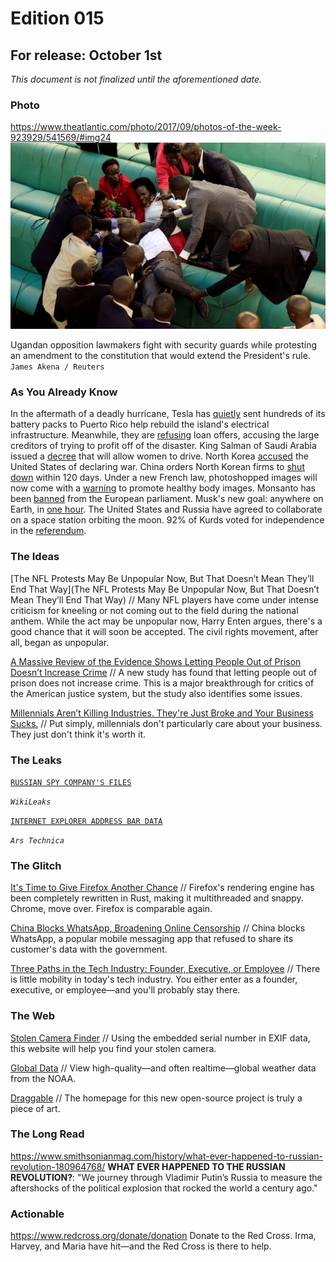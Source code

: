 # Edition 015

## For release: October 1st

_This document is not finalized until the aforementioned date._

### Photo

https://www.theatlantic.com/photo/2017/09/photos-of-the-week-923929/541569/#img24
![uganda.jpg](uganda.jpg)

Ugandan opposition lawmakers fight with security guards while protesting an amendment to the constitution that would extend the President's rule.
`James Akena / Reuters`

### As You Already Know
In the aftermath of a deadly hurricane, Tesla has [quietly](https://www.ecowatch.com/tesla-batteries-puerto-rico-2490950539.html) sent hundreds of its battery packs to Puerto Rico help rebuild the island's electrical infrastructure. Meanwhile, they are [refusing](https://theintercept.com/2017/09/28/puerto-rico-rejects-loan-offers-accusing-hedge-funds-of-trying-to-profit-off-hurricanes/) loan offers, accusing the large creditors of trying to profit off of the disaster. King Salman of Saudi Arabia issued a [decree](https://english.alarabiya.net/en/News/gulf/2017/09/26/Saudi-Arabia-King-Salman-orders-driving-licenses-for-women.html) that will allow women to drive. North Korea [accused](http://www.bbc.com/news/world-asia-41391978) the United States of declaring war. China orders North Korean firms to [shut down](http://english.yonhapnews.co.kr/northkorea/2017/09/28/0401000000AEN20170928012000315.html) within 120 days. Under a new French law, photoshopped images will now come with a [warning](http://www.telegraph.co.uk/news/2017/09/30/photoshopped-images-come-warning-new-french-law/) to promote healthy body images. Monsanto has been [banned](https://www.theguardian.com/environment/2017/sep/28/monsanto-banned-from-european-parliament) from the European parliament. Musk's new goal: anywhere on Earth, in [one hour](https://www.bloomberg.com/news/articles/2017-09-29/elon-musk-s-new-vision-anywhere-on-earth-in-under-one-hour). The United States and Russia have agreed to collaborate on a space station orbiting the moon. 92% of Kurds voted for independence in the [referendum](https://www.haaretz.com/middle-east-news/iraq/1.814639).

### The Ideas

[The NFL Protests May Be Unpopular Now, But That Doesn’t Mean They’ll End That Way](The NFL Protests May Be Unpopular Now, But That Doesn’t Mean They’ll End That Way) // Many NFL players have come under intense criticism for kneeling or not coming out to the field during the national anthem. While the act may be unpopular now, Harry Enten argues, there's a good chance that it will soon be accepted. The civil rights movement, after all, began as unpopular.

[A Massive Review of the Evidence Shows Letting People Out of Prison Doesn’t Increase Crime](https://www.vox.com/policy-and-politics/2017/9/25/16340782/study-mass-incarceration) // A new study has found that letting people out of prison does not increase crime. This is a major breakthrough for critics of the American justice system, but the study also identifies some issues.

[Millennials Aren’t Killing Industries. They're Just Broke and Your Business Sucks.](https://tech.co/millennials-killing-broke-business-sucks-2017-09#.Wci27n8bsI0.facebook) // Put simply, millennials don't particularly care about your business. They just don't think it's worth it.

### The Leaks

[`RUSSIAN SPY COMPANY'S FILES`](https://wikileaks.org/spyfiles/russia/)

*`WikiLeaks`*

[`INTERNET EXPLORER ADDRESS BAR DATA`](https://arstechnica.com/information-technology/2017/09/bug-in-fully-patched-internet-explorer-leaks-text-in-address-bar/)

*`Ars Technica`*

### The Glitch
[It's Time to Give Firefox Another Chance](https://techcrunch.com/2017/09/29/its-time-to-give-firefox-another-chance/) // Firefox's rendering engine has been completely rewritten in Rust, making it multithreaded and snappy. Chrome, move over. Firefox is comparable again.

[China Blocks WhatsApp, Broadening Online Censorship](https://www.nytimes.com/2017/09/25/business/china-whatsapp-blocked.html?mcubz=3&_r=0) // China blocks WhatsApp, a popular mobile messaging app that refused to share its customer's data with the government.

[Three Paths in the Tech Industry: Founder, Executive, or Employee](https://blog.ycombinator.com/three-paths-in-the-tech-industry-founder-executive-or-employee/) // There is little mobility in today's tech industry. You either enter as a founder, executive, or employee—and you'll probably stay there.

### The Web

[Stolen Camera Finder](http://www.stolencamerafinder.com/) // Using the embedded serial number in EXIF data, this website will help you find your stolen camera.

[Global Data](https://www.nnvl.noaa.gov/view/globaldata.html#TRUE) // View high-quality—and often realtime—global weather data from the NOAA.

[Draggable](https://shopify.github.io/draggable/) // The homepage for this new open-source project is truly a piece of art.

### The Long Read
https://www.smithsonianmag.com/history/what-ever-happened-to-russian-revolution-180964768/ **WHAT EVER HAPPENED TO THE RUSSIAN REVOLUTION?**: "We journey through Vladimir Putin’s Russia to measure the aftershocks of the political explosion that rocked the world a century ago."

### Actionable
https://www.redcross.org/donate/donation Donate to the Red Cross. Irma, Harvey, and Maria have hit—and the Red Cross is there to help.
